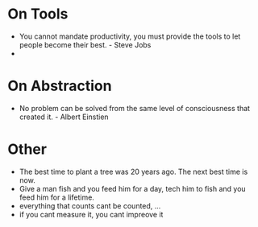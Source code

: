 # On Tools
- You cannot mandate productivity, you must provide the tools to let people become their best. - Steve Jobs
- 


# On Abstraction
- No problem can be solved from the same level of consciousness that created it. - Albert Einstien

# Other
- The best time to plant a tree was 20 years ago. The next best time is now.
- Give a man fish and you feed him for a day, tech him to fish and you feed him for a lifetime.
- everything that counts cant be counted, ...
- if you cant measure it, you cant impreove it


